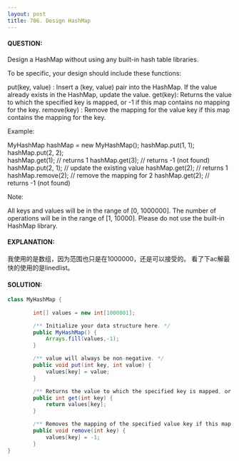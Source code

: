 ```yaml
---
layout: post
title: 706. Design HashMap
---
```

#### QUESTION:
Design a HashMap without using any built-in hash table libraries.

To be specific, your design should include these functions:

put(key, value) : Insert a (key, value) pair into the HashMap. If the value already exists in the HashMap, update the value.
get(key): Returns the value to which the specified key is mapped, or -1 if this map contains no mapping for the key.
remove(key) : Remove the mapping for the value key if this map contains the mapping for the key.

Example:

MyHashMap hashMap = new MyHashMap();
hashMap.put(1, 1);          
hashMap.put(2, 2);         
hashMap.get(1);            // returns 1
hashMap.get(3);            // returns -1 (not found)
hashMap.put(2, 1);          // update the existing value
hashMap.get(2);            // returns 1 
hashMap.remove(2);          // remove the mapping for 2
hashMap.get(2);            // returns -1 (not found) 

Note:

All keys and values will be in the range of [0, 1000000].
The number of operations will be in the range of [1, 10000].
Please do not use the built-in HashMap library.

#### EXPLANATION:

我使用的是数组，因为范围也只是在1000000，还是可以接受的。
看了下ac解最快的使用的是linedlist。

#### SOLUTION:
```JAVA
class MyHashMap {
        
        int[] values = new int[1000001];

        /** Initialize your data structure here. */
        public MyHashMap() {
            Arrays.fill(values,-1);
        }

        /** value will always be non-negative. */
        public void put(int key, int value) {
            values[key] = value;
        }

        /** Returns the value to which the specified key is mapped, or -1 if this map contains no mapping for the key */
        public int get(int key) {
            return values[key];
        }

        /** Removes the mapping of the specified value key if this map contains a mapping for the key */
        public void remove(int key) {
            values[key] = -1;
        }
}
```
